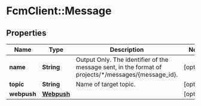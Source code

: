 # FcmClient::Message

## Properties
Name | Type | Description | Notes
------------ | ------------- | ------------- | -------------
**name** | **String** | Output Only. The identifier of the message sent, in the format of projects/*/messages/{message_id}. | [optional] 
**topic** | **String** | Name of target topic. | [optional] 
**webpush** | [**Webpush**](Webpush.md) |  | [optional] 


